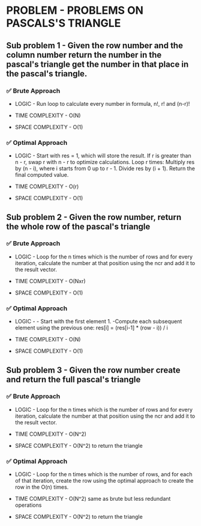 # PROBLEM - PROBLEMS ON PASCALS'S TRIANGLE

## Sub problem 1 - Given the row number and the column number return the number in the pascal's triangle get the number in that place in the pascal's triangle.

### ✅ Brute Approach

- LOGIC - Run loop to calculate every number in formula, n!, r! and (n-r)!

- TIME COMPLEXITY - O(N)
- SPACE COMPLEXITY - O(1)

### ✅ Optimal Approach

- LOGIC -
    Start with res = 1, which will store the result.
    If r is greater than n - r, swap r with n - r to optimize calculations.
    Loop r times:
        Multiply res by (n - i), where i starts from 0 up to r - 1.
        Divide res by (i + 1).
    Return the final computed value.

- TIME COMPLEXITY - O(r)
- SPACE COMPLEXITY - O(1)

## Sub problem 2 - Given the row number, return the whole row of the pascal's triangle

### ✅ Brute Approach

- LOGIC - Loop for the n times which is the number of rows and for every iteration, calculate the 
number at that position using the ncr and add it to the result vector.

- TIME COMPLEXITY - O(Nxr)
- SPACE COMPLEXITY - O(1)

### ✅ Optimal Approach

- LOGIC - - Start with the first element 1.
-Compute each subsequent element using the previous one:
res[i] = (res[i-1] * (row - i)) / i

- TIME COMPLEXITY - O(N)
- SPACE COMPLEXITY - O(1)

## Sub problem 3 - Given the row number create and return the full pascal's triangle

### ✅ Brute Approach

- LOGIC - Loop for the n times which is the number of rows and for every iteration, calculate the 
number at that position using the ncr and add it to the result vector.

- TIME COMPLEXITY - O(N^2)
- SPACE COMPLEXITY - O(N^2) to return the triangle

### ✅ Optimal Approach

- LOGIC - Loop for the n times which is the number of rows, and for each of that iteration, create the 
row using the optimal approach to create the row in the O(n) times.

- TIME COMPLEXITY - O(N^2) same as brute but less redundant operations
- SPACE COMPLEXITY - O(N^2) to return the triangle
